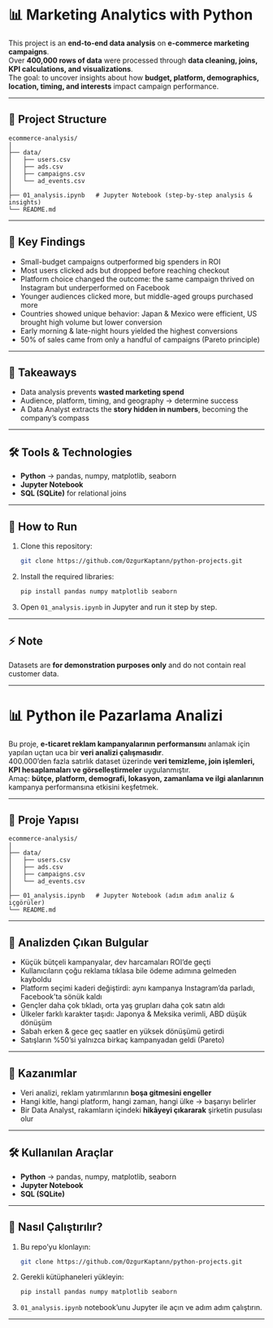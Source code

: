 # 📊 Marketing Analytics with Python

This project is an **end-to-end data analysis** on **e-commerce marketing campaigns**.  
Over **400,000 rows of data** were processed through **data cleaning, joins, KPI calculations, and visualizations**.  
The goal: to uncover insights about how **budget, platform, demographics, location, timing, and interests** impact campaign performance.

---

## 📂 Project Structure
```
ecommerce-analysis/
│
├── data/
│   ├── users.csv
│   ├── ads.csv
│   ├── campaigns.csv
│   └── ad_events.csv
│
├── 01_analysis.ipynb   # Jupyter Notebook (step-by-step analysis & insights)
└── README.md
```

---

## 🔎 Key Findings
- Small-budget campaigns outperformed big spenders in ROI  
- Most users clicked ads but dropped before reaching checkout  
- Platform choice changed the outcome: the same campaign thrived on Instagram but underperformed on Facebook  
- Younger audiences clicked more, but middle-aged groups purchased more  
- Countries showed unique behavior: Japan & Mexico were efficient, US brought high volume but lower conversion  
- Early morning & late-night hours yielded the highest conversions  
- 50% of sales came from only a handful of campaigns (Pareto principle)  

---

## 🎯 Takeaways
- Data analysis prevents **wasted marketing spend**  
- Audience, platform, timing, and geography → determine success  
- A Data Analyst extracts the **story hidden in numbers**, becoming the company’s compass  

---

## 🛠️ Tools & Technologies
- **Python** → pandas, numpy, matplotlib, seaborn  
- **Jupyter Notebook**  
- **SQL (SQLite)** for relational joins  

---

## 🚀 How to Run
1. Clone this repository:
   ```bash
   git clone https://github.com/OzgurKaptann/python-projects.git
   ```
2. Install the required libraries:
   ```bash
   pip install pandas numpy matplotlib seaborn
   ```
3. Open `01_analysis.ipynb` in Jupyter and run it step by step.

---

## ⚡️ Note
Datasets are **for demonstration purposes only** and do not contain real customer data.  

---

# 📊 Python ile Pazarlama Analizi

Bu proje, **e-ticaret reklam kampanyalarının performansını** anlamak için yapılan uçtan uca bir **veri analizi çalışmasıdır**.  
400.000’den fazla satırlık dataset üzerinde **veri temizleme, join işlemleri, KPI hesaplamaları ve görselleştirmeler** uygulanmıştır.  
Amaç: **bütçe, platform, demografi, lokasyon, zamanlama ve ilgi alanlarının** kampanya performansına etkisini keşfetmek.

---

## 📂 Proje Yapısı
```
ecommerce-analysis/
│
├── data/
│   ├── users.csv
│   ├── ads.csv
│   ├── campaigns.csv
│   └── ad_events.csv
│
├── 01_analysis.ipynb   # Jupyter Notebook (adım adım analiz & içgörüler)
└── README.md
```

---

## 🔎 Analizden Çıkan Bulgular
- Küçük bütçeli kampanyalar, dev harcamaları ROI’de geçti  
- Kullanıcıların çoğu reklama tıklasa bile ödeme adımına gelmeden kayboldu  
- Platform seçimi kaderi değiştirdi: aynı kampanya Instagram’da parladı, Facebook’ta sönük kaldı  
- Gençler daha çok tıkladı, orta yaş grupları daha çok satın aldı  
- Ülkeler farklı karakter taşıdı: Japonya & Meksika verimli, ABD düşük dönüşüm  
- Sabah erken & gece geç saatler en yüksek dönüşümü getirdi  
- Satışların %50’si yalnızca birkaç kampanyadan geldi (Pareto)  

---

## 🎯 Kazanımlar
- Veri analizi, reklam yatırımlarının **boşa gitmesini engeller**  
- Hangi kitle, hangi platform, hangi zaman, hangi ülke → başarıyı belirler  
- Bir Data Analyst, rakamların içindeki **hikâyeyi çıkararak** şirketin pusulası olur  

---

## 🛠️ Kullanılan Araçlar
- **Python** → pandas, numpy, matplotlib, seaborn  
- **Jupyter Notebook**  
- **SQL (SQLite)**  

---

## 🚀 Nasıl Çalıştırılır?
1. Bu repo’yu klonlayın:
   ```bash
   git clone https://github.com/OzgurKaptann/python-projects.git
   ```
2. Gerekli kütüphaneleri yükleyin:
   ```bash
   pip install pandas numpy matplotlib seaborn
   ```
3. `01_analysis.ipynb` notebook’unu Jupyter ile açın ve adım adım çalıştırın.

---


